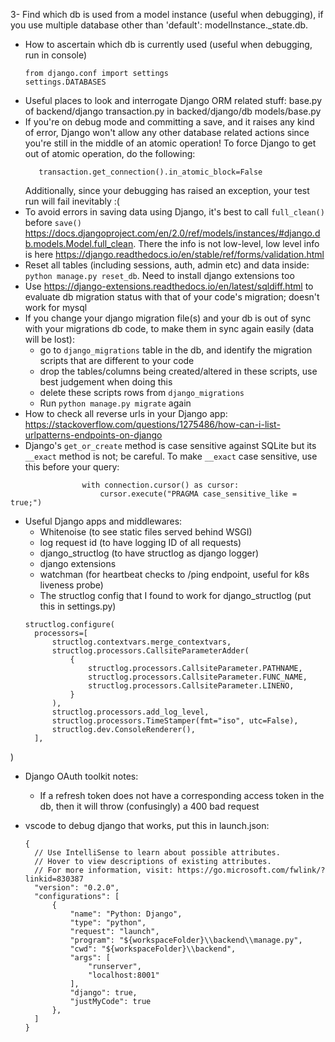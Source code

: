 3- Find which db is used from a model instance (useful when debugging), if you use multiple database other than 'default': modelInstance._state.db. 
- How to ascertain which db is currently used (useful when debugging, run in console)
  ```
  from django.conf import settings
  settings.DATABASES
  ```
- Useful places to look and interrogate Django ORM related stuff:
  base.py of backend/django
  transaction.py in backed/django/db
  models/base.py
- If you're on debug mode and committing a save, and it raises any kind of error, Django won't allow any other database related actions since you're still in the middle of an atomic operation! To force Django to get out of atomic operation, do the following:
  ```from django.db import transaction
     transaction.get_connection().in_atomic_block=False
  ```
  Additionally, since your debugging has raised an exception, your test run will fail inevitably :(
- To avoid errors in saving data using Django, it's best to call `full_clean()` before `save()` https://docs.djangoproject.com/en/2.0/ref/models/instances/#django.db.models.Model.full_clean. There the info is not low-level, low level info is here https://django.readthedocs.io/en/stable/ref/forms/validation.html
- Reset all tables (including sessions, auth, admin etc) and data inside: `python manage.py reset_db`. Need to install django extensions too
- Use https://django-extensions.readthedocs.io/en/latest/sqldiff.html to evaluate db migration status with that of your code's migration; doesn't work for mysql
- If you change your django migration file(s) and your db is out of sync with your migrations db code, to make them in sync again easily (data will be lost):
    -  go to `django_migrations` table in the db, and identify the migration scripts that are different to your code
    -  drop the tables/columns being created/altered in these scripts, use best judgement when doing this
    -  delete these scripts rows from `django_migrations`
    -  Run `python manage.py migrate` again
-  How to check all reverse urls in your Django app: https://stackoverflow.com/questions/1275486/how-can-i-list-urlpatterns-endpoints-on-django
- Django's `get_or_create` method is case sensitive against SQLite but its `__exact` method is not; be careful. To make `__exact` case sensitive, use this before your query:
```
                with connection.cursor() as cursor:
                    cursor.execute("PRAGMA case_sensitive_like = true;")
```
- Useful Django apps and middlewares:
    - Whitenoise (to see static files served behind WSGI)
    - log request id (to have logging ID of all requests)
    - django_structlog (to have structlog as django logger)
    - django extensions
    - watchman (for heartbeat checks to /ping endpoint, useful for k8s liveness probe)
    - The structlog config that I found to work for django_structlog (put this in settings.py)
  ```
  structlog.configure(
    processors=[
        structlog.contextvars.merge_contextvars,
        structlog.processors.CallsiteParameterAdder(
            {
                structlog.processors.CallsiteParameter.PATHNAME,
                structlog.processors.CallsiteParameter.FUNC_NAME,
                structlog.processors.CallsiteParameter.LINENO,
            }
        ),
        structlog.processors.add_log_level,
        structlog.processors.TimeStamper(fmt="iso", utc=False),
        structlog.dev.ConsoleRenderer(),
    ],
)

- Django OAuth toolkit notes:
    - If a refresh token does not have a corresponding access token in the db, then it will throw (confusingly) a 400 bad request

- vscode to debug django that works, put this in launch.json:
  ```
  {
    // Use IntelliSense to learn about possible attributes.
    // Hover to view descriptions of existing attributes.
    // For more information, visit: https://go.microsoft.com/fwlink/?linkid=830387
    "version": "0.2.0",
    "configurations": [
        {
            "name": "Python: Django",
            "type": "python",
            "request": "launch",
            "program": "${workspaceFolder}\\backend\\manage.py",
            "cwd": "${workspaceFolder}\\backend",
            "args": [
                "runserver",
                "localhost:8001"
            ],
            "django": true,
            "justMyCode": true
        },
    ]
  }
  ```
